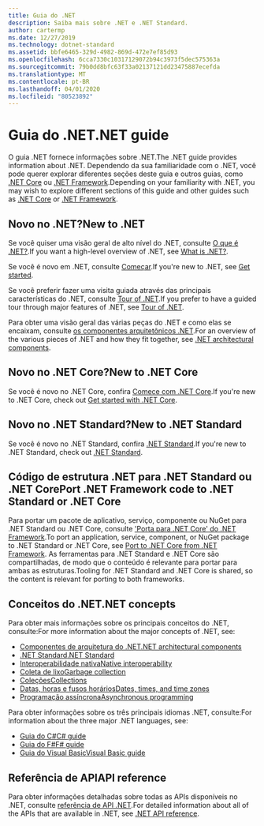 ```yaml
---
title: Guia do .NET
description: Saiba mais sobre .NET e .NET Standard.
author: cartermp
ms.date: 12/27/2019
ms.technology: dotnet-standard
ms.assetid: bbfe6465-329d-4982-869d-472e7ef85d93
ms.openlocfilehash: 6cca7330c10317129072b94c3973f5dec575363a
ms.sourcegitcommit: 79b0dd8bfc63f33a02137121dd23475887ecefda
ms.translationtype: MT
ms.contentlocale: pt-BR
ms.lasthandoff: 04/01/2020
ms.locfileid: "80523892"
---
```

# <a name="net-guide"></a><span data-ttu-id="43889-103">Guia do .NET</span><span class="sxs-lookup"><span data-stu-id="43889-103">.NET guide</span></span>

<span data-ttu-id="43889-104">O guia .NET fornece informações sobre .NET.</span><span class="sxs-lookup"><span data-stu-id="43889-104">The .NET guide provides information about .NET.</span></span> <span data-ttu-id="43889-105">Dependendo da sua familiaridade com o .NET, você pode querer explorar diferentes seções deste guia e outros guias, como [.NET Core](../core/index.yml) ou [.NET Framework](../framework/index.yml).</span><span class="sxs-lookup"><span data-stu-id="43889-105">Depending on your familiarity with .NET, you may wish to explore different sections of this guide and other guides such as [.NET Core](../core/index.yml) or [.NET Framework](../framework/index.yml).</span></span>

## <a name="new-to-net"></a><span data-ttu-id="43889-106">Novo no .NET?</span><span class="sxs-lookup"><span data-stu-id="43889-106">New to .NET</span></span>

<span data-ttu-id="43889-107">Se você quiser uma visão geral de alto nível do .NET, consulte [O que é .NET?](https://dotnet.microsoft.com/learn/dotnet/what-is-dotnet).</span><span class="sxs-lookup"><span data-stu-id="43889-107">If you want a high-level overview of .NET, see [What is .NET?](https://dotnet.microsoft.com/learn/dotnet/what-is-dotnet).</span></span>

<span data-ttu-id="43889-108">Se você é novo em .NET, consulte [Começar](get-started.md).</span><span class="sxs-lookup"><span data-stu-id="43889-108">If you're new to .NET, see [Get started](get-started.md).</span></span>

<span data-ttu-id="43889-109">Se você preferir fazer uma visita guiada através das principais características do .NET, consulte [Tour of .NET](tour.md).</span><span class="sxs-lookup"><span data-stu-id="43889-109">If you prefer to have a guided tour through major features of .NET, see [Tour of .NET](tour.md).</span></span>

<span data-ttu-id="43889-110">Para obter uma visão geral das várias peças do .NET e como elas se encaixam, consulte [os componentes arquitetônicos .NET](components.md).</span><span class="sxs-lookup"><span data-stu-id="43889-110">For an overview of the various pieces of .NET and how they fit together, see [.NET architectural components](components.md).</span></span>

## <a name="new-to-net-core"></a><span data-ttu-id="43889-111">Novo no .NET Core?</span><span class="sxs-lookup"><span data-stu-id="43889-111">New to .NET Core</span></span>

<span data-ttu-id="43889-112">Se você é novo no .NET Core, confira [Comece com .NET Core](../core/get-started.md).</span><span class="sxs-lookup"><span data-stu-id="43889-112">If you're new to .NET Core, check out [Get started with .NET Core](../core/get-started.md).</span></span>

## <a name="new-to-net-standard"></a><span data-ttu-id="43889-113">Novo no .NET Standard?</span><span class="sxs-lookup"><span data-stu-id="43889-113">New to .NET Standard</span></span>

<span data-ttu-id="43889-114">Se você é novo no .NET Standard, confira [.NET Standard](net-standard.md).</span><span class="sxs-lookup"><span data-stu-id="43889-114">If you're new to .NET Standard, check out [.NET Standard](net-standard.md).</span></span>

## <a name="port-net-framework-code-to-net-standard-or-net-core"></a><span data-ttu-id="43889-115">Código de estrutura .NET para .NET Standard ou .NET Core</span><span class="sxs-lookup"><span data-stu-id="43889-115">Port .NET Framework code to .NET Standard or .NET Core</span></span>

<span data-ttu-id="43889-116">Para portar um pacote de aplicativo, serviço, componente ou NuGet para .NET Standard ou .NET Core, consulte ['Porta para .NET Core' do .NET Framework](../core/porting/index.md).</span><span class="sxs-lookup"><span data-stu-id="43889-116">To port an application, service, component, or NuGet package to .NET Standard or .NET Core, see [Port to .NET Core from .NET Framework](../core/porting/index.md).</span></span> <span data-ttu-id="43889-117">As ferramentas para .NET Standard e .NET Core são compartilhadas, de modo que o conteúdo é relevante para portar para ambas as estruturas.</span><span class="sxs-lookup"><span data-stu-id="43889-117">Tooling for .NET Standard and .NET Core is shared, so the content is relevant for porting to both frameworks.</span></span>

## <a name="net-concepts"></a><span data-ttu-id="43889-118">Conceitos do .NET</span><span class="sxs-lookup"><span data-stu-id="43889-118">.NET concepts</span></span>

<span data-ttu-id="43889-119">Para obter mais informações sobre os principais conceitos do .NET, consulte:</span><span class="sxs-lookup"><span data-stu-id="43889-119">For more information about the major concepts of .NET, see:</span></span>

* [<span data-ttu-id="43889-120">Componentes de arquitetura do .NET</span><span class="sxs-lookup"><span data-stu-id="43889-120">.NET architectural components</span></span>](components.md)
* [<span data-ttu-id="43889-121">.NET Standard</span><span class="sxs-lookup"><span data-stu-id="43889-121">.NET Standard</span></span>](net-standard.md)
* [<span data-ttu-id="43889-122">Interoperabilidade nativa</span><span class="sxs-lookup"><span data-stu-id="43889-122">Native interoperability</span></span>](native-interop/index.md)
* [<span data-ttu-id="43889-123">Coleta de lixo</span><span class="sxs-lookup"><span data-stu-id="43889-123">Garbage collection</span></span>](garbage-collection/index.md)
* [<span data-ttu-id="43889-124">Coleções</span><span class="sxs-lookup"><span data-stu-id="43889-124">Collections</span></span>](collections/index.md)
* [<span data-ttu-id="43889-125">Datas, horas e fusos horários</span><span class="sxs-lookup"><span data-stu-id="43889-125">Dates, times, and time zones</span></span>](datetime/index.md)
* [<span data-ttu-id="43889-126">Programação assíncrona</span><span class="sxs-lookup"><span data-stu-id="43889-126">Asynchronous programming</span></span>](async.md)

<span data-ttu-id="43889-127">Para obter informações sobre os três principais idiomas .NET, consulte:</span><span class="sxs-lookup"><span data-stu-id="43889-127">For information about the three major .NET languages, see:</span></span>

* [<span data-ttu-id="43889-128">Guia do C#</span><span class="sxs-lookup"><span data-stu-id="43889-128">C# guide</span></span>](../csharp/index.yml)
* [<span data-ttu-id="43889-129">Guia do F#</span><span class="sxs-lookup"><span data-stu-id="43889-129">F# guide</span></span>](../fsharp/index.yml)
* [<span data-ttu-id="43889-130">Guia do Visual Basic</span><span class="sxs-lookup"><span data-stu-id="43889-130">Visual Basic guide</span></span>](../visual-basic/index.yml)

## <a name="api-reference"></a><span data-ttu-id="43889-131">Referência de API</span><span class="sxs-lookup"><span data-stu-id="43889-131">API reference</span></span>

<span data-ttu-id="43889-132">Para obter informações detalhadas sobre todas as APIs disponíveis no .NET, consulte [referência de API .NET](../../api/index.md).</span><span class="sxs-lookup"><span data-stu-id="43889-132">For detailed information about all of the APIs that are available in .NET, see [.NET API reference](../../api/index.md).</span></span>

